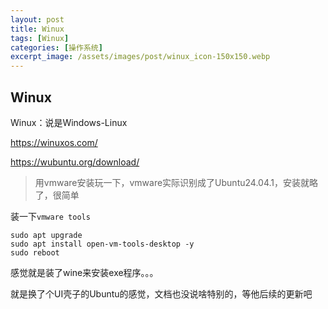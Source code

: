 ```yaml
---
layout: post
title: Winux
tags: [Winux]
categories: [操作系统]
excerpt_image: /assets/images/post/winux_icon-150x150.webp
---
```

## Winux

Winux：说是Windows-Linux

https://winuxos.com/

https://wubuntu.org/download/

> 用vmware安装玩一下，vmware实际识别成了Ubuntu24.04.1，安装就略了，很简单

装一下`vmware tools`

```shell
sudo apt upgrade
sudo apt install open-vm-tools-desktop -y
sudo reboot
```

感觉就是装了wine来安装exe程序。。。

就是换了个UI壳子的Ubuntu的感觉，文档也没说啥特别的，等他后续的更新吧
